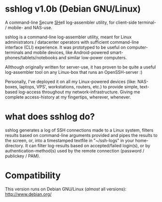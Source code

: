sshlog v1.0b (Debian GNU/Linux)
===============================

A command-line <u>S</u>ecure <u>SH</u>ell log-assembler utility, for client-side terminal- / mobile- and NAS-use.

sshlog is a command-line log-assembler utility, meant for Linux administrators / datacenter operators with sufficient command-line interface (CLI) experience. It was prototyped to be useful on computer-terminals and mobile devices, like Android-powered smart-phones/tablets/notebooks and similar low-power computers.

Allthough originally written for server-use, it has proven to be quite a useful log-assembler tool on any Linux-box that runs an OpenSSH-server :)

Personally, I've deployed it on all my Linux-powered devices (like: NAS-boxes, laptops, VPS', workstations, routers, etc.) to provide simple, text-based log-access throughout my network-infrastructure. Giving me complete access-history at my fingertips, wherever, whenever.

what does sshlog do?
======
sshlog generates a log of SSH connections made to a Linux system, filters results based on command-line arguments provided and pipes the results to the screen, or, into a timestamped textfile in "~/ssh-logs" in your home-directory. It can filter log-results based on accepted/failed login(s), or by authentication-method(s) used by the remote connection (password / publickey / PAM).

Compatibility
======
This version runs on Debian GNU/Linux (*almost* all versions):
http://www.debian.org/
